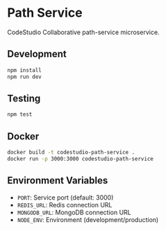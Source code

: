# Path Service

CodeStudio Collaborative path-service microservice.

## Development

```bash
npm install
npm run dev
```

## Testing

```bash
npm test
```

## Docker

```bash
docker build -t codestudio-path-service .
docker run -p 3000:3000 codestudio-path-service
```

## Environment Variables

- `PORT`: Service port (default: 3000)
- `REDIS_URL`: Redis connection URL
- `MONGODB_URL`: MongoDB connection URL
- `NODE_ENV`: Environment (development/production)
